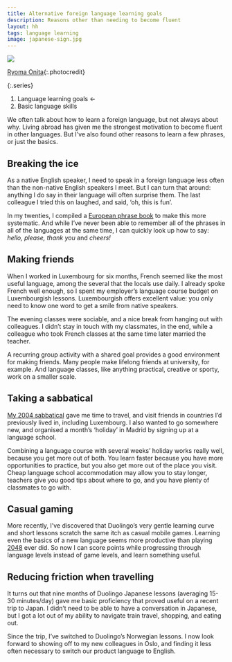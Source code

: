 ```yaml
---
title: Alternative foreign language learning goals
description: Reasons other than needing to become fluent
layout: hh
tags: language learning
image: japanese-sign.jpg
---
```


![](japanese-sign.jpg)

[Ryoma Onita](https://unsplash.com/photos/t-J5BZ1a4fY){:.photocredit}

{:.series}
1. Language learning goals ←
2. Basic language skills

We often talk about how to learn a foreign language, but not always about why.
Living abroad has given me the strongest motivation to become fluent in other languages.
But I’ve also found other reasons to learn a few phrases, or just the basics.

## Breaking the ice

As a native English speaker, I need to speak in a foreign language less often than the non-native English speakers I meet.
But I can turn that around: anything I do say in their language will often surprise them.
The last colleague I tried this on laughed, and said, ‘oh, this is fun’.

In my twenties, I compiled a
[European phrase book](/european_phrase_book) to make this more systematic.
And while I’ve never been able to remember all of the phrases in all of the languages at the same time, I can quickly look up how to say: _hello, please, thank you_ and _cheers!_

## Making friends

When I worked in Luxembourg for six months, French seemed like the most useful language, among the several that the locals use daily.
I already spoke French well enough, so I spent my employer’s language course budget on Luxembourgish lessons.
Luxembourgish offers excellent value: you only need to know one word to get a smile from native speakers.

The evening classes were sociable, and a nice break from hanging out with colleagues.
I didn’t stay in touch with my classmates, in the end, while a colleague who took French classes at the same time later married the teacher.

A recurring group activity with a shared goal provides a good environment for making friends.
Many people make lifelong friends at university, for example.
And language classes, like anything practical, creative or sporty, work on a smaller scale.

## Taking a sabbatical

[My 2004 sabbatical](sabbatical-2004) gave me time to travel, 
and visit friends in countries I’d previously lived in, including Luxembourg.
I also wanted to go somewhere new, and organised a month’s ‘holiday’ in Madrid by signing up at a language school.

Combining a language course with several weeks’ holiday works really well, because you get more out of both.
You learn faster because you have more opportunities to practice,
but you also get more out of the place you visit.
Cheap language school accommodation may allow you to stay longer, 
teachers give you good tips about where to go, and you have plenty of classmates to go with.

## Casual gaming

More recently, I’ve discovered that Duolingo’s very gentle learning curve and short lessons scratch the same itch as casual mobile games.
Learning even the basics of a new language seems more productive than playing
[2048]() ever did.
So now I can score points while progressing through language levels instead of game levels, and learn something useful.

## Reducing friction when travelling

It turns out that nine months of Duolingo Japanese lessons (averaging 15-30 minutes/day) gave me basic proficiency that proved useful on a recent trip to Japan.
I didn’t need to be able to have a conversation in Japanese, but I got a lot out of my ability to navigate train travel, shopping, and eating out.

Since the trip, I’ve switched to Duolingo’s Norwegian lessons.
I now look forward to showing off to my new colleagues in Oslo,
and finding it less often necessary to switch our product language to English.
